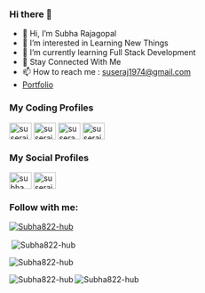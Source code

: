 ### Hi there 👋


- 👋 Hi, I’m Subha Rajagopal
- 👀 I’m interested in Learning New Things
- 🌱 I’m currently learning Full Stack Development
- 💞️ Stay Connected With Me 
- 📫 How to reach me : suseraj1974@gmail.com
- [Portfolio](https://subha822-hub.github.io/)


<h3 align="left">My Coding Profiles</h3>
<p align="left">
<a href="https://www.codechef.com/users/suseraj1974" target="blank"><img align="center" src="https://cdn.jsdelivr.net/npm/simple-icons@3.1.0/icons/codechef.svg" alt="suseraj1974" height="30" width="40" /></a>
<a href="https://www.leetcode.com/suseraj1974" target="blank"><img align="center" src="https://raw.githubusercontent.com/rahuldkjain/github-profile-readme-generator/master/src/images/icons/Social/leet-code.svg" alt="suseraj1974" height="30" width="40" /></a>
<a href="https://auth.geeksforgeeks.org/user/susera0e3u" target="blank"><img align="center" src="https://raw.githubusercontent.com/rahuldkjain/github-profile-readme-generator/master/src/images/icons/Social/geeks-for-geeks.svg" alt="susera0e3u" height="30" width="40" /></a>  
<a href="https://www.hackerrank.com/suseraj1974" target="blank"><img align="center" src="https://raw.githubusercontent.com/rahuldkjain/github-profile-readme-generator/master/src/images/icons/Social/hackerrank.svg" alt="suseraj1974" height="30" width="40" /></a>
</p>

<h3 align="left">My Social Profiles</h3>
<p align="left">
<a href="https://linkedin.com/in/subharajagopal" target="blank"><img align="center" src="https://raw.githubusercontent.com/rahuldkjain/github-profile-readme-generator/master/src/images/icons/Social/linked-in-alt.svg" alt="subha rajagopal" height="30" width="40" /></a>
<a href="https://instagram.com/suseraj1974" target="blank"><img align="center" src="https://raw.githubusercontent.com/rahuldkjain/github-profile-readme-generator/master/src/images/icons/Social/instagram.svg" alt="suseraj1974" height="30" width="40" /></a>
</p>
<h3 align="left">Follow with me:</h3>


<p align="left"> <a href="https://github.com/ryo-ma/github-profile-trophy"><img src="https://github-profile-trophy.vercel.app/?username=Subha822-hub" alt="Subha822-hub" /></a> </p>

<p>&nbsp;<img align="center" src="https://github-readme-stats.vercel.app/api?username=Subha822-hub&show_icons=true&locale=en" alt="Subha822-hub" /></p>

<p><img align="center" src="https://github-readme-streak-stats.herokuapp.com/?user=Subha822-hub&" alt="Subha822-hub" /></p>

<p><img align="left" src="https://github-readme-stats.vercel.app/api/top-langs?username=Subha822-hub&show_icons=true&locale=en&layout=compact" alt="Subha822-hub" /></p>
<p align="left"> <img src="https://komarev.com/ghpvc/?username=Subha822-hub&label=Profile%20views&color=0e75b6&style=flat" alt="Subha822-hub" /> </p>
